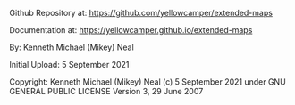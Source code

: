 Github Repository at: https://github.com/yellowcamper/extended-maps

Documentation at: https://yellowcamper.github.io/extended-maps

By: Kenneth Michael (Mikey) Neal

Initial Upload: 5 September 2021

Copyright: Kenneth Michael (Mikey) Neal (c) 5 September 2021 under GNU GENERAL PUBLIC LICENSE Version 3, 29 June 2007
